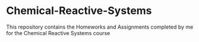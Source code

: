 # Chemical-Reactive-Systems

This repository contains the Homeworks and Assignments completed by me for the Chemical Reactive Systems course
